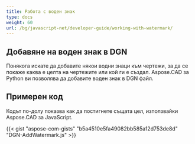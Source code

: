 ```yaml
---
title: Работа с воден знак
type: docs
weight: 60
url: /bg/javascript-net/developer-guide/working-with-watermark/
---
```


## **Добавяне на воден знак в DGN**

Понякога искате да добавите някои водни знаци към чертежи, за да се покаже каква е целта на чертежите или кой ги е създал. Aspose.CAD за Python ви позволява да добавите воден знак в DGN файл.

## Примерен код

Кодът по-долу показва как да постигнете същата цел, използвайки Aspose.CAD за JavaScript.

{{< gist "aspose-com-gists" "b5a4510e5fa49082bb585a12d753de8d" "DGN-AddWatermark.js" >}}
